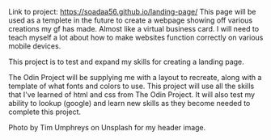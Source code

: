 Link to project: https://soadaa56.github.io/landing-page/
This page will be used as a templete in the future to create a webpage showing off various creations my gf has made. Almost like a virtual business card. I will need to teach myself a lot about how to make websites function correctly on various mobile devices.


This project is to test and expand my skills for creating a landing page.

The Odin Project will be supplying me with a layout to recreate, along with a template of what fonts and colors to use. This project will use all the skills that I've learned of html and css from The Odin Project. It will also test my ability to lookup (google) and learn new skills as they become needed to complete this project.

Photo by Tim Umphreys on Unsplash for my header image.
